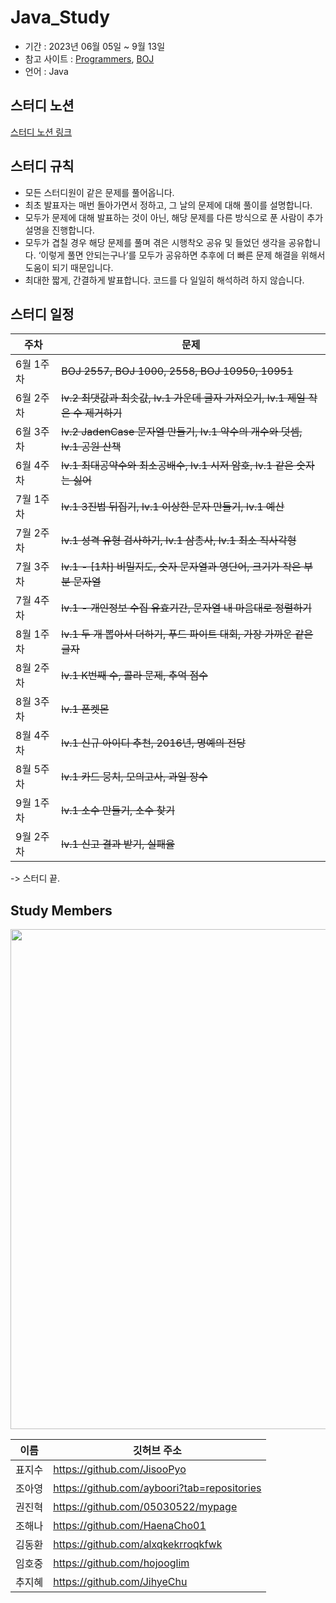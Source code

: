 # Java_Study

* 기간 : 2023년 06월 05일 ~ 9월 13일 
* 참고 사이트 : [Programmers](https://school.programmers.co.kr/learn/challenges?order=acceptance_asc&levels=1&languages=java), [BOJ](https://www.acmicpc.net/)
* 언어 : Java

## 스터디 노션

[스터디 노션 링크](https://gilded-meeting-f87.notion.site/ce9dec0e70824723ab849f2f7be8f581?v=8fb1ed21c80e4b349574ec39a08e7358&pvs=4)

## 스터디 규칙

- 모든 스터디원이 같은 문제를 풀어옵니다.
- 최초 발표자는 매번 돌아가면서 정하고, 그 날의 문제에 대해 풀이를 설명합니다.
- 모두가 문제에 대해 발표하는 것이 아닌, 해당 문제를 다른 방식으로 푼 사람이 추가 설명을 진행합니다.
- 모두가 겹칠 경우 해당 문제를 풀며 겪은 시행착오 공유 및 들었던 생각을 공유합니다. ‘이렇게 풀면 안되는구나’를 모두가 공유하면 추후에 더 빠른 문제 해결을 위해서 도움이 되기 때문입니다.
- 최대한 짧게, 간결하게 발표합니다. 코드를 다 일일히 해석하려 하지 않습니다.

## 스터디 일정

|주차|문제|
|---|---|
|6월 1주차|~~BOJ 2557, BOJ 1000, 2558, BOJ 10950, 10951~~|
|6월 2주차|~~lv.2 최댓값과 최솟값, lv.1 가운데 글자 가져오기, lv.1 제일 작은 수 제거하기~~|
|6월 3주차|~~lv.2 JadenCase 문자열 만들기, lv.1 약수의 개수와 덧셈, lv.1 공원 산책~~|
|6월 4주차|~~lv.1 최대공약수와 최소공배수, lv.1 시저 암호, lv.1 같은 숫자는 싫어~~|
|7월 1주차|~~lv.1 3진법 뒤집기, lv.1 이상한 문자 만들기, lv.1 예산~~|
|7월 2주차|~~lv.1 성격 유형 검사하기, lv.1 삼총사, lv.1 최소 직사각형~~|
|7월 3주차|~~lv.1 - [1차] 비밀지도, 숫자 문자열과 영단어, 크기가 작은 부분 문자열~~|
|7월 4주차|~~lv.1 - 개인정보 수집 유효기간, 문자열 내 마음대로 정렬하기~~|
|8월 1주차|~~lv.1 두 개 뽑아서 더하기, 푸드 파이트 대회, 가장 가까운 같은 글자~~|
|8월 2주차|~~lv.1 K번째 수, 콜라 문제, 추억 점수~~|
|8월 3주차|~~lv.1 폰켓몬~~|
|8월 4주차|~~lv.1 신규 아이디 추천, 2016년, 명예의 전당~~|
|8월 5주차|~~lv.1 카드 뭉치, 모의고사, 과일 장수~~|
|9월 1주차|~~lv.1 소수 만들기, 소수 찾기~~|
|9월 2주차|~~lv.1 신고 결과 받기, 실패율~~|

-> 스터디 끝.

## Study Members

<p align="center">
<img src="https://github.com/JisooPyo/Java-Study/assets/130378232/c98eaa11-56c3-45c6-860a-d26ad47dadbd" width=800px>
</p>

| 이름 | 깃허브 주소 |
| --- | --- |
| 표지수 | https://github.com/JisooPyo |
| 조아영 | https://github.com/ayboori?tab=repositories |
| 권진혁 | https://github.com/05030522/mypage |
| 조해나 | https://github.com/HaenaCho01 |
| 김동환 | https://github.com/alxqkekrroqkfwk |
| 임호중 | https://github.com/hojooglim |
| 추지혜 | https://github.com/JihyeChu |
